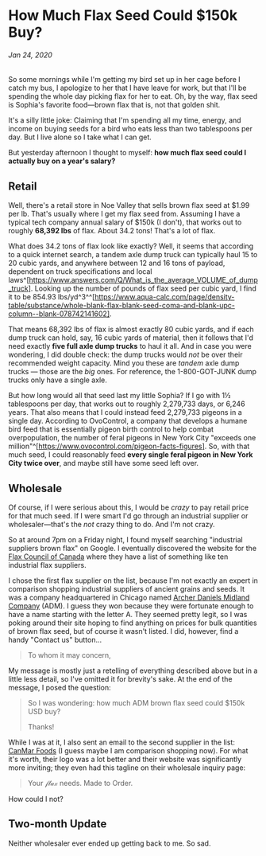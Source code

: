 # How Much Flax Seed Could $150k Buy?
###### Jan 24, 2020

So some mornings while I'm getting my bird set up in her cage before I catch my bus, I apologize to her that I have leave for work, but that I'll be spending the whole day picking flax for her to eat. Oh, by the way, flax seed is Sophia's favorite food—brown flax that is, not that golden shit.

It's a silly little joke: Claiming that I'm spending all my time, energy, and income on buying seeds for a bird who eats less than two tablespoons per day. But I live alone so I take what I can get.

But yesterday afternoon I thought to myself: **how much flax seed could I actually buy on a year's salary?**


## Retail

Well, there's a retail store in Noe Valley that sells brown flax seed at $1.99 per lb. That's usually where I get my flax seed from. Assuming I have a typical tech company annual salary of $150k (I don't), that works out to roughly **68,392 lbs** of flax. About 34.2 tons! That's a lot of flax.

What does 34.2 tons of flax look like exactly? Well, it seems that according to a quick internet search, a tandem axle dump truck can typically haul 15 to 20 cubic yards, and anywhere between 12 and 16 tons of payload, dependent on truck specifications and local laws^[https://www.answers.com/Q/What_is_the_average_VOLUME_of_dump_truck]. Looking up the number of pounds of flax seed per cubic yard, I find it to be 854.93 lbs/yd^3^^[https://www.aqua-calc.com/page/density-table/substance/whole-blank-flax-blank-seed-coma-and-blank-upc-column--blank-078742141602].

That means 68,392 lbs of flax is almost exactly 80 cubic yards, and if each dump truck can hold, say, 16 cubic yards of material, then it follows that I'd need exactly **five full axle dump trucks** to haul it all. And in case you were wondering, I did double check: the dump trucks would _not_ be over their recommended weight capacity. Mind you these are _tandem_ axle dump trucks — those are the _big_ ones. For reference, the 1-800-GOT-JUNK dump trucks only have a single axle.

But how long would all that seed last my little Sophia? If I go with 1½ tablespoons per day, that works out to roughly 2,279,733 days, or 6,246 years. That also means that I could instead feed 2,279,733 pigeons in a single day. According to OvoControl, a company that develops a humane bird feed that is essentially pigeon birth control to help combat overpopulation, the number of feral pigeons in New York City "exceeds one million"^[https://www.ovocontrol.com/pigeon-facts-figures]. So, with that much seed, I could reasonably feed **every single feral pigeon in New York City twice over**, and maybe still have some seed left over.


## Wholesale

Of course, if I were serious about this, I would be _crazy_ to pay retail price for that much seed. If I were smart I'd go through an industrial supplier or wholesaler—that's the _not_ crazy thing to do. And I'm not crazy.

So at around 7pm on a Friday night, I found myself searching "industrial suppliers brown flax" on Google. I eventually discovered the website for the [Flax Council of Canada](https://flaxcouncil.ca/) where they have a list of something like ten industrial flax suppliers.

I chose the first flax supplier on the list, because I'm not exactly an expert in comparison shopping industrial suppliers of ancient grains and seeds. It was a company headquartered in Chicago named [Archer Daniels Midland Company](https://www.adm.com/) (ADM). I guess they won because they were fortunate enough to have a name starting with the letter A. They seemed pretty legit, so I was poking around their site hoping to find anything on prices for bulk quantities of brown flax seed, but of course it wasn't listed. I did, however, find a handy "Contact us" button...

> To whom it may concern,

My message is mostly just a retelling of everything described above but in a little less detail, so I've omitted it for brevity's sake. At the end of the message, I posed the question:

> So I was wondering: how much ADM brown flax seed could $150k USD buy?
>
> Thanks!

While I was at it, I also sent an email to the second supplier in the list: [CanMar Foods](https://canmarfoods.com/) (I guess maybe I am comparison shopping now). For what it's worth, their logo was a lot better and their website was significantly more inviting; they even had this tagline on their wholesale inquiry page:

> Your 𝒻𝓁𝒶𝓍 needs. Made to Order.

How could I not?


## Two-month Update

Neither wholesaler ever ended up getting back to me. So sad.
